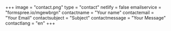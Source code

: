 +++
image = "contact.png"
type = "contact"
netlify = false
emailservice = "formspree.io/mgewbrgn"
contactname = "Your name"
contactemail = "Your Email"
contactsubject = "Subject"
contactmessage = "Your Message"
contactlang = "en"
+++
